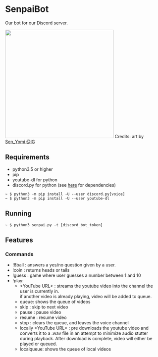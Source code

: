 # SenpaiBot

Our bot for our Discord server.

<p>
<img src="https://github.com/SnoopySnipe/SenpaiBot/blob/master/senpai_bot.png" width="350">
Credits: art by <a href="https://www.instagram.com/sen_yomi/?hl=en">Sen_Yomi @IG</a>
</p>



## Requirements
 - python3.5 or higher
 - pip
 - youtube-dl for python
 - discord.py for python (see [here](https://github.com/Rapptz/discord.py) for dependencies)
```
~ $ python3 -m pip install -U --user discord.py[voice]
~ $ python3 -m pip install -U --user youtube-dl
```

## Running
```
~ $ python3 senpai.py -t [discord_bot_token]
```

## Features

### Commands
- !8ball <question> : answers a yes/no question given by a user.
- !coin	: returns heads	or tails
- !guess : game where user guesses a number between 1 and 10
- !play:
   - \<YouTube URL\> : streams the youtube video into the channel the user is currently in.<br>
  if another video is already playing, video will be added to queue.
   - queue: shows the queue of videos
   - skip : skip to next video
   - pause : pause video
   - resume : resume video
   - stop : clears the queue, and leaves the voice channel
   - locally \<YouTube URL\> : pre downloads the youtube video and converts it to a .wav file in an attempt to minimize audio stutter during playback. After download is complete, video will either be played or queued.
   - localqueue: shows the queue of local videos


